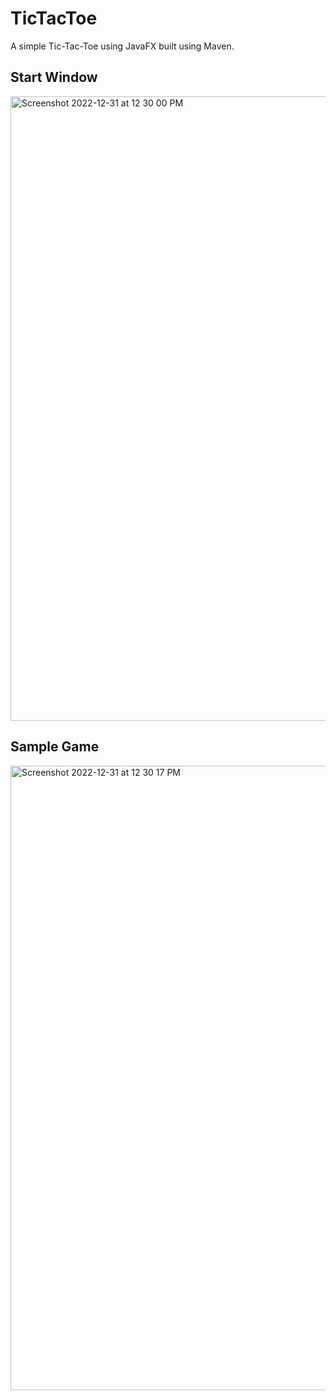 # TicTacToe
A simple Tic-Tac-Toe using JavaFX built using Maven.
## Start Window
<img width="999" alt="Screenshot 2022-12-31 at 12 30 00 PM" src="https://user-images.githubusercontent.com/93590921/210128374-8c94c090-3e60-4ea9-b245-568af9dd5692.png">

## Sample Game
<img width="999" alt="Screenshot 2022-12-31 at 12 30 17 PM" src="https://user-images.githubusercontent.com/93590921/210128390-4150702b-387a-47b4-95a4-b425e42d025c.png">
